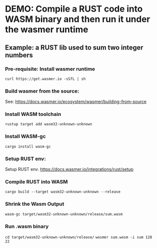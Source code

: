 # DEMO: Compile a RUST code into WASM binary and then run it under the  wasmer runtime
## Example: a RUST lib used to sum two integer numbers

### Pre-requisite: Install wasmer runtime
`curl https://get.wasmer.io -sSfL | sh`

### Build wasmer from the source:
See: https://docs.wasmer.io/ecosystem/wasmer/building-from-source

### Install WASM toolchain
`rustup target add wasm32-unknown-unknown`

### Install WASM-gc
`cargo install wasm-gc`

### Setup RUST env:
Setup RUST env.  https://docs.wasmer.io/integrations/rust/setup

### Compile RUST into WASM
`cargo build --target wasm32-unknown-unknown --release`

### Shrink the Wasm Output
`wasm-gc target/wasm32-unknown-unknown/release/sum.wasm`

### Run .wasm binary
`cd target/wasm32-unknown-unknown/release/`
`wasmer sum.wasm -i sum 128  22`
